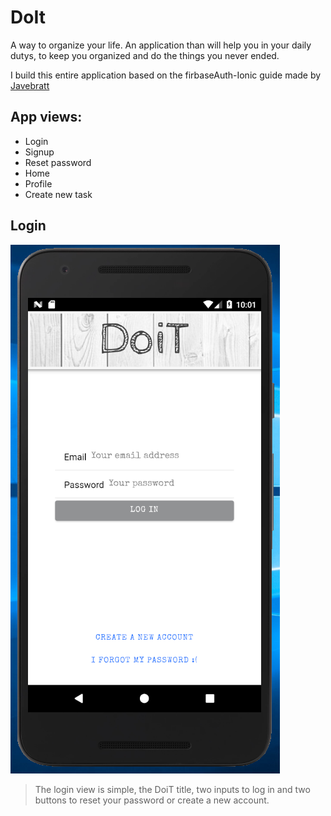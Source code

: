 # DoIt
A way to organize your life.
An application than will help you in your daily dutys, to keep you organized and do the things you never ended.

I build this entire application based on the firbaseAuth-Ionic guide made by [Javebratt](https://javebratt.com)

## App views:
- Login
- Signup
- Reset password
- Home
- Profile
- Create new task


## Login
![img](./images/login.PNG?v=2&s=100)
> The login view is simple, the DoiT title, two inputs to log in and two buttons to reset your password or create a new account.

